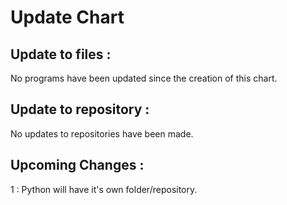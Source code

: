 # Update Chart
## Update to files : 

No programs have been updated since the creation of this chart.

## Update to repository :

No updates to repositories have been made.

## Upcoming Changes : 

1 : Python will have it's own folder/repository.
